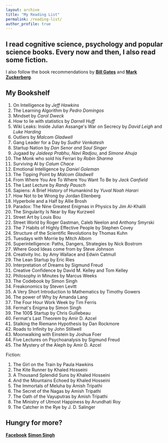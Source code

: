 ```yaml
---
layout: archive
title: "My Reading List"
permalink: /reading-list/
author_profile: true
---
```


## I read cognitive science, psychology and popular science books. Every now and then, I also read some fiction.

I also follow the book recommendations by [**Bill Gates**](https://www.gatesnotes.com/Books#All) and [**Mark Zuckerberg**](http://www.ayearofbooks.net/book-1-/). 

My Bookshelf
------

1. On Intelligence by *Jeff Hawkins*
2. The Learning Algorithm by *Pedro Domingos*
3. Mindset by *Carol Dweck*
4. How to lie with statistics by *Darrell Huff*
5. Wiki Leaks: Inside Julian Assange's War on Secrecy by *David Leigh* and *Luke Harding*
6. Outliers by *Malcom Gladwell* 
7. Gang Leader for a Day by *Sudhir Venkatesh*
8. Startup Nation by *Dan Senor and Saul Singer*
9. Jugaad by *Jaideep Prabhu*, *Navi Radjou*, and *Simone Ahuja*
10. The Monk who sold his Ferrari by *Robin Sharma*
11. Surviving AI by *Calum Chace*
12. Emotional Intelligence by *Daniel Goleman*
13. The Tipping Point by *Malcom Gladwell*
14. From Where You Are To Where You Want To Be by *Jack Canfield*
15. The Last Lecture by *Randy Pausch*
17. Sapiens: A Brief History of Humankind by *Yuval Noah Harari*
18. How Not to be Wrong by Jordan Ellenberg
19. Hyperbole and a Half by Allie Brosh
20. Paradox: The Nine Greatest Enigmas in Physics by Jim Al-Khalili
21. The Singularity Is Near by Ray Kurzweil
22. Street Art by Louis Bou
23. Street World by Roger Gastman, Caleb Neelon and Anthony Smyrski
24. The 7 Habits of Highly Effective People by Stephen Covey
25. Structure of the Scientific Revolutions by Thomas Kuhn
26. Tuesdays with Morrie by Mitch Albom
27. Superintelligence: Paths, Dangers, Strategies by Nick Bostrom
28. Where Good Ideas come from by Steve Johnson
29. Creativity Inc. by Amy Wallace and Edwin Catmull
30. The Lean Startup by Eric Ries
31. Interpretation of Dreams by Sigmund Freud
32. Creative Confidence by David M. Kelley and Tom Kelley
33. Philosophy in Minutes by Marcus Weeks
34. The Codebook by Simon Singh
35. Freakonomics by Steven Levitt
36. A Very Short Introduction to Mathematics by Timothy Gowers
37. The power of Why by Amanda Lang
38. The Four Hour Work Week by Tim Ferris
39. Fermat's Enigma by Simon Singh
40. The 100$ Startup by Chris Guillebeau
41. Fermat's Last Theorem by Amir D. Azcel
42. Stalking the Riemann Hypothesis by Dan Rockmore
43. Roads to Infinity by John Stillwell
44. Moonwalking with Einstein by Joshua Foer
45. Five Lectures on Psychoanalysis by Sigmund Freud
46. The Mystery of the Aleph by Amir D. Azcel

Fiction:
1. The Girl on the Train by Paula Hawkins
2. The Kite Runner by Khaled Hosseini
3. A Thousand Splendid Suns by Khaled Hosseini
4. And the Mountains Echoed by Khaled Hosseini
5. The Immortals of Meluha by Amish Tripathi
6. The Secret of the Nagas by Amish Tripathi
7. The Oath of the Vayuputras by Amish Tripathi
8. The Ministry of Utmost Happiness by Arundhati Roy
9. The Catcher in the Rye by J. D. Salinger

## Hungry for more?

[**Facebook**](https://media.fb.com/2016/12/19/global-influencers-share-2016-book-recommendations-for-readtolead/)
[**Simon Singh**](https://simonsingh.net/books/recommended-books/)
